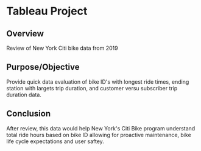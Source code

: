 # Tableau Project

## Overview 

Review of New York Citi bike data from 2019

## Purpose/Objective

Provide quick data evaluation of bike ID's with longest ride times, ending station with largets trip duration, and customer versu subscriber trip duration data.

## Conclusion

After review, this data would help New York's Citi Bike program understand total ride hours based on bike ID allowing for proactive maintenance, bike life cycle expectations and user saftey.


